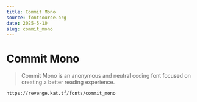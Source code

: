 ```yaml
---
title: Commit Mono
source: fontsource.org
date: 2025-5-10
slug: commit_mono
---
```

# Commit Mono

> Commit Mono is an anonymous and neutral coding font focused on creating a better reading experience.

```text title="Paste the font link in your Revenge app"
https://revenge.kat.tf/fonts/commit_mono
```
